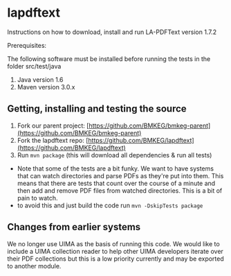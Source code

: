 lapdftext
=========

Instructions on how to download, install and run LA-PDFText version 1.7.2

Prerequisites:

The following software must be installed before running the tests in the folder src/test/java

1. Java version 1.6
2. Maven version 3.0.x 

Getting, installing and testing the source
------------------------------------------

1. Fork our parent project: [https://github.com/BMKEG/bmkeg-parent](https://github.com/BMKEG/bmkeg-parent)
2. Fork the lapdftext repo: [https://github.com/BMKEG/lapdftext](https://github.com/BMKEG/lapdftext) 
3. Run `mvn package` (this will download all dependencies & run all tests)
  - Note that some of the tests are a bit funky. We want to have systems that can 
    watch directories and parse PDFs as they're put into them. This means that there
    are tests that count over the course of a minute and then add and remove PDF files
    from watched directories. This is a bit of pain to watch.
  - to avoid this and just build the code run `mvn -DskipTests package`
            
Changes from earlier systems
---------------------------------

We no longer use UIMA as the basis of running this code. We would like to include a UIMA
collection reader to help other UIMA developers iterate over their PDF collections but 
this is a low priority currently and may be exported to another module. 
